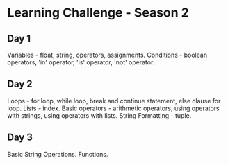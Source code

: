 # Learning Challenge - Season 2

## Day 1
Variables - float, string, operators, assignments.
Conditions - boolean operators, 'in' operator, 'is' operator, 'not' operator.
## Day 2
Loops - for loop, while loop, break and continue statement, else clause for loop.
Lists - index.
Basic operators - arithmetic operators, using operators with strings, using operators with lists.
String Formatting - tuple.
## Day 3
Basic String Operations.
Functions.

